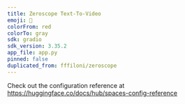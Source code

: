 ```yaml
---
title: Zeroscope Text-To-Video
emoji: 🐠
colorFrom: red
colorTo: gray
sdk: gradio
sdk_version: 3.35.2
app_file: app.py
pinned: false
duplicated_from: fffiloni/zeroscope
---
```


Check out the configuration reference at https://huggingface.co/docs/hub/spaces-config-reference
